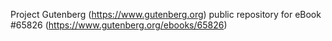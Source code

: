 Project Gutenberg (https://www.gutenberg.org) public repository for
eBook #65826 (https://www.gutenberg.org/ebooks/65826)
